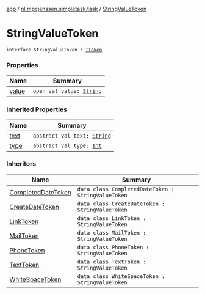 [app](../../index.md) / [nl.mpcjanssen.simpletask.task](../index.md) / [StringValueToken](.)

# StringValueToken

`interface StringValueToken : `[`TToken`](../-t-token/index.md)

### Properties

| Name | Summary |
|---|---|
| [value](value.md) | `open val value: `[`String`](https://kotlinlang.org/api/latest/jvm/stdlib/kotlin/-string/index.html) |

### Inherited Properties

| Name | Summary |
|---|---|
| [text](../-t-token/text.md) | `abstract val text: `[`String`](https://kotlinlang.org/api/latest/jvm/stdlib/kotlin/-string/index.html) |
| [type](../-t-token/type.md) | `abstract val type: `[`Int`](https://kotlinlang.org/api/latest/jvm/stdlib/kotlin/-int/index.html) |

### Inheritors

| Name | Summary |
|---|---|
| [CompletedDateToken](../-completed-date-token/index.md) | `data class CompletedDateToken : StringValueToken` |
| [CreateDateToken](../-create-date-token/index.md) | `data class CreateDateToken : StringValueToken` |
| [LinkToken](../-link-token/index.md) | `data class LinkToken : StringValueToken` |
| [MailToken](../-mail-token/index.md) | `data class MailToken : StringValueToken` |
| [PhoneToken](../-phone-token/index.md) | `data class PhoneToken : StringValueToken` |
| [TextToken](../-text-token/index.md) | `data class TextToken : StringValueToken` |
| [WhiteSpaceToken](../-white-space-token/index.md) | `data class WhiteSpaceToken : StringValueToken` |
